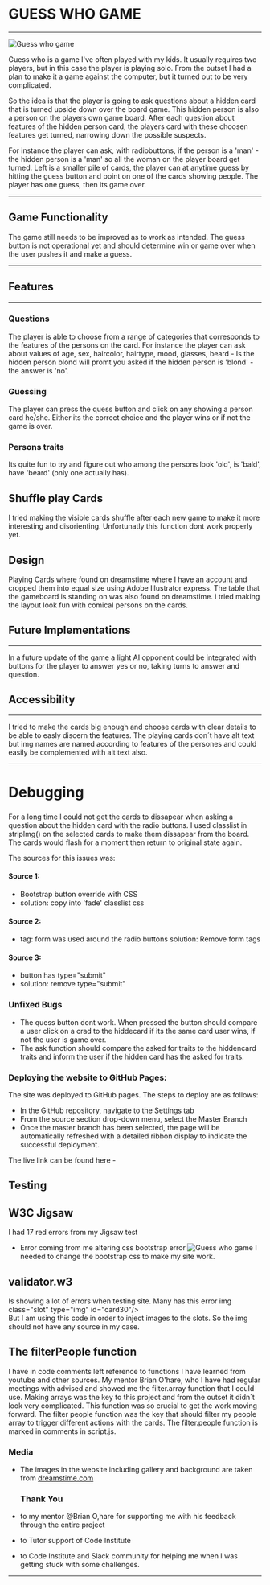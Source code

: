 # GUESS WHO GAME
---
![Guess who game](https://github.com/ThomasSpare/GuessWho/blob/Guess-who-version-2/assets/images/screenshots/guesswho.jpg)


Guess who is a game I've often played with my kids.
It usually requires two players, but in this case the player
is playing solo. From the outset I had a plan to make it a game
against the computer, but it turned out to be very complicated.

So the idea is that the player is going to ask questions about a hidden card
that is turned upside down over the board game. This hidden person is also 
a person on the players own game board. After each question about features
of the hidden person card, the players card with these choosen features get turned,
narrowing down the possible suspects.

For instance the player can ask, with radiobuttons, if the person is a 'man' - the hidden
person is a 'man' so all the woman on the player board get turned. Left is a smaller
pile of cards, the player can at anytime guess by hitting the guess button and point on 
one of the cards showing people. The player has one guess, then its game over.

---
## Game Functionality

The game still needs to be improved as to work as intended. The guess button is not operational yet and should
determine win or game over when the user pushes it and make a guess. 

---

## Features
---

### Questions

The player is able to choose from a range of categories that corresponds to the features of the persons on the card.
For instance the player can ask about values of age, sex, haircolor, hairtype, mood, glasses, beard - Is the hidden person
blond will promt you asked if the hidden person is 'blond' - the answer is 'no'.

### Guessing
The player can press the quess button and click on any showing a person card he/she. Either its the correct choice and the player wins
or if not the game is over.

### Persons traits
Its quite fun to try and figure out who among the persons look 'old', is 'bald', have 'beard' (only one actually has).


## Shuffle play Cards
I tried making the visible cards shuffle after each new game to make it more interesting and disorienting. Unfortunatly this function
dont work properly yet. 


Design
---
Playing Cards where found on dreamstime where I have an account and cropped them into equal size using Adobe Illustrator express.
The table that the gameboard is standing on was also found on dreamstime. i tried making the layout look fun with comical
persons on the cards. 

## Future Implementations
---
In a future update of the game a light AI opponent could be integrated with buttons for the player to answer yes or no, 
taking turns to answer and question.



## Accessibility
---
I tried to make the cards big enough and choose cards with clear details to be able to easly discern the features.
The playing cards don´t have alt text but img names are named according to features of the persones and could easily be 
complemented with alt text also.

---

# Debugging

###
For a long time I could not get the cards to dissapear when asking a question about the hidden card with the radio buttons.
I used classlist in stripImg() on the selected cards to make them dissapear from the board.
The cards would flash for a moment then return to original state again.

The sources for this issues was:

#### Source 1:
- Bootstrap button override with CSS
- solution: copy into 'fade' classlist css
#### Source 2:
- tag: form was used around the radio buttons
solution: Remove form tags
#### Source 3:
- button has type="submit"
- solution: remove type="submit"

### Unfixed Bugs
- The quess button dont work. When pressed the button should compare a user click on a crad to the hiddecard
  if its the same card user wins, if not the user is game over.
- The ask function should compare the asked for traits to the hiddencard traits and inform the user
  if the hidden card has the asked for traits.

### Deploying the website to GitHub Pages:
The site was deployed to GitHub pages. The steps to deploy are as follows:
- In the GitHub repository, navigate to the Settings tab
- From the source section drop-down menu, select the Master Branch
- Once the master branch has been selected, the page will be automatically refreshed with a detailed ribbon display to indicate the successful deployment.

The live link can be found here -

## Testing

## W3C Jigsaw

I had 17 red errors from my Jigsaw test
- Error coming from me altering css bootstrap error
![Guess who game](assets/images/screenshots/jigsaw.png)
I needed to change the bootstrap css to make my site work.

## validator.w3

Is showing a lot of errors when testing site.
Many has this error
img class="slot" type="img" id="card30"/>  
But I am using this code in order to inject images to the slots. So the img
should not have any source in my case.


## The filterPeople function

I have in code comments left reference to functions I have learned from youtube and other sources. My mentor Brian O'hare, who I 
have had regular meetings with advised and showed me the filter.array function that I could use. Making arrays was the key to this 
project and from the outset it didn´t look very complicated. This function was so crucial to get the work moving forward. 
The filter people function was the key that should filter my people array to trigger different actions with the cards. 
The filter.people function is marked in comments in script.js.



### Media
- The images in the website including gallery and background are taken from [dreamstime.com](https://www.dreamstime.com/)

  ### Thank You
- to my mentor @Brian O,hare for supporting me with his feedback through the entire project
- to Tutor support of Code Institute
- to Code Institute and Slack community for helping me when I was getting stuck with some challenges.

---
